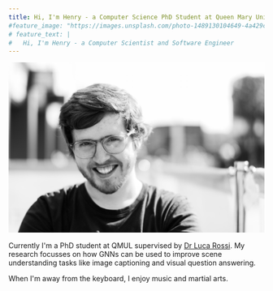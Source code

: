 ```yaml
---
title: Hi, I'm Henry - a Computer Science PhD Student at Queen Mary University London
#feature_image: "https://images.unsplash.com/photo-1489130104649-4a429c0d006e?ixid=MnwxMjA3fDB8MHxwaG90by1wYWdlfHx8fGVufDB8fHx8&ixlib=rb-1.2.1&auto=format&fit=crop&w=1567&q=80"
# feature_text: |
#   Hi, I'm Henry - a Computer Scientist and Software Engineer
---
```


![alt](/img/Judas0421-4.jpg)

Currently I'm a PhD student at QMUL supervised by [Dr Luca Rossi](https://blextar.github.io/luca-rossi/). My research focusses on how GNNs can be used to improve scene understanding tasks like image captioning and visual question answering.

When I'm away from the keyboard, I enjoy music and martial arts.
